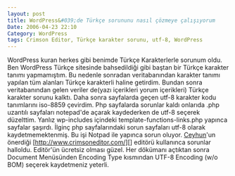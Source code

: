 ```yaml
---
layout: post
title: WordPress&#039;de Türkçe sorununu nasıl çözmeye çalışıyorum
Date: 2006-04-23 22:10
Category: WordPress
tags: Crimson Editor, Türkçe karakter sorunu, utf-8, WordPress
---
```


WordPress kuran herkes gibi benimde Türkçe Karakterlerle sorunum oldu.
Ben WordPress Türkçe sitesinde bahsedildiği gibi baştan bir Türkçe
karakter tanımı yapmamıştım. Bu nedenle sonradan
veritabanından karakter tanımı yapılan tüm alanları Türkçe karakterli
haline getirdim. Bundan sonra veritabanından gelen veriler de(yazı
içerikleri yorum içerikleri) Türkçe karakter sorunu kalktı. Daha sonra
sayfalarda geçen utf-8 karakter kodu tanımlarını iso-8859 çevirdim. Php
sayfalarda sorunlar kaldı onlarıda .php uzantılı sayfaları notepad'de
açarak kaydederken de utf-8 seçerek düzelttim. Yanlız wp-includes
içindeki template-functions-links.php yapınca sayfalar şaşırdı. İlginç
php sayfalarındaki sorun sayfaları utf-8 olarak kaydetmemektenmiş. Bu
işi Notpad ile yapınca sorun oluyor. [Ceyhun][]'un önerdiği
[http://www.crimsoneditor.com/][] editörü kullanınca sorunlar halloldu.
Editör'ün ücretsiz olması güzel. Her dökümanı açtıktan sonra Document
Menüsünden Encoding Type kısmından UTF-8 Encoding (w/o BOM) seçerek
kaydetmeniz yeterli.

  [Ceyhun]: http://www.jayhoon.com/ "Web amelesi"
  [http://www.crimsoneditor.com/]: http://www.crimsoneditor.com/
    "harika bir editör"
